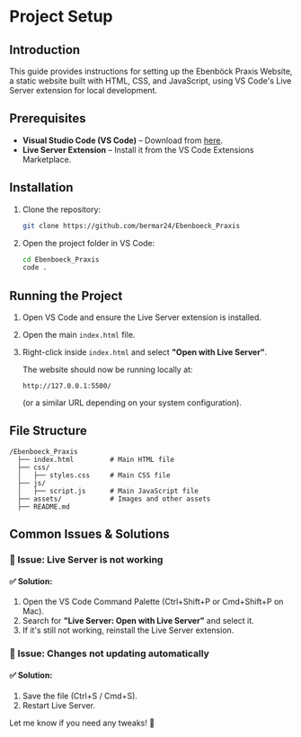 
# Project Setup

## Introduction

This guide provides instructions for setting up the Ebenböck Praxis Website, a static website built with HTML, CSS, and JavaScript, using VS Code's Live Server extension for local development.

## Prerequisites

- **Visual Studio Code (VS Code)** – Download from [here](https://code.visualstudio.com/).
- **Live Server Extension** – Install it from the VS Code Extensions Marketplace.

## Installation

1. Clone the repository:

   ```bash
   git clone https://github.com/bermar24/Ebenboeck_Praxis
   ```

2. Open the project folder in VS Code:

   ```bash
   cd Ebenboeck_Praxis
   code .
   ```

## Running the Project

1. Open VS Code and ensure the Live Server extension is installed.
2. Open the main `index.html` file.
3. Right-click inside `index.html` and select **"Open with Live Server"**.

   The website should now be running locally at:

   ```
   http://127.0.0.1:5500/
   ```

   (or a similar URL depending on your system configuration).

## File Structure

```
/Ebenboeck_Praxis
  ├── index.html         # Main HTML file
  ├── css/
  │   ├── styles.css     # Main CSS file
  ├── js/
  │   ├── script.js      # Main JavaScript file
  ├── assets/            # Images and other assets
  ├── README.md
```

## Common Issues & Solutions

### 🚨 Issue: Live Server is not working

#### ✅ Solution:

1. Open the VS Code Command Palette (Ctrl+Shift+P or Cmd+Shift+P on Mac).
2. Search for **"Live Server: Open with Live Server"** and select it.
3. If it's still not working, reinstall the Live Server extension.

### 🚨 Issue: Changes not updating automatically

#### ✅ Solution:

1. Save the file (Ctrl+S / Cmd+S).
2. Restart Live Server.

Let me know if you need any tweaks! 🚀
